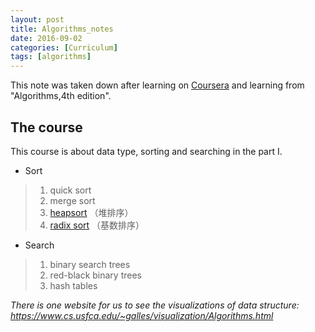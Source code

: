 ```yaml
---
layout: post
title: Algorithms_notes
date: 2016-09-02
categories: [Curriculum]
tags: [algorithms]
---
```


This note was taken down after learning on [Coursera](https://www.coursera.org/learn/introduction-to-algorithms/home/welcome) and
learning from "Algorithms,4th edition".



## The course
This course is about data type,  sorting and searching in the part I.


* Sort

> 1. quick sort
> 2. merge sort
> 3. [heapsort](https://en.wikipedia.org/wiki/Heapsort)
> （堆排序）
> 4. [radix sort](https://en.wikipedia.org/wiki/Radix_sort)
> （基数排序）





* Search

> 1. binary search trees
> 2. red-black binary trees
> 3. hash tables

_There is one website for us to see the visualizations of data structure: <https://www.cs.usfca.edu/~galles/visualization/Algorithms.html>_



